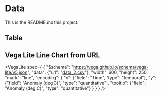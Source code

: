 # Data

This is the README.md this project.

## Table 

<Table
  cols={[
    {
      key: 'id',
      name: 'ID'
    },
    {
      key: 'firstName',
      name: 'First name'
    },
    {
      key: 'lastName',
      name: 'Last name'
    },
    {
      key: 'age',
      name: 'Age'
    }
  ]}
  data={[
    {
      age: 35,
      firstName: 'Jon',
      id: 1,
      lastName: 'Snow'
    },
    {
      age: 42,
      firstName: 'Cersei',
      id: 2,
      lastName: 'Lannister'
    },
    {
      age: 45,
      firstName: 'Jaime',
      id: 3,
      lastName: 'Lannister'
    },
    {
      age: 16,
      firstName: 'Arya',
      id: 4,
      lastName: 'Stark'
    },
    {
      age: 44,
      firstName: 'Ferrara',
      id: 7,
      lastName: 'Clifford'
    },
    {
      age: 36,
      firstName: 'Rossini',
      id: 8,
      lastName: 'Frances'
    },
    {
      age: 65,
      firstName: 'Harvey',
      id: 9,
      lastName: 'Roxie'
    }
  ]}
/>
 
## Vega Lite Line Chart from URL 

<VegaLite spec={ { "$schema": "https://vega.github.io/schema/vega-lite/v5.json", "data": {"url": "[data_2.csv](https://raw.githubusercontent.com/luccasmmg/test-data-repo-1/main/data_2.csv)"}, "width": 600, "height": 250, "mark": "line", "encoding": { "x": {"field": "Time", "type": "temporal"}, "y": {"field": "Anomaly (deg C)", "type": "quantitative"}, "tooltip": {"field": "Anomaly (deg C)", "type": "quantitative"} } } } />
